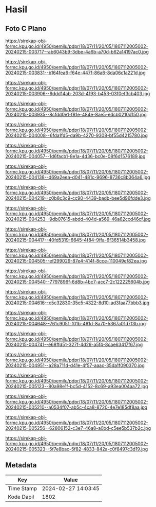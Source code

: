 # Hasil

## Foto C Plano

https://sirekap-obj-formc.kpu.go.id/4950/pemilu/pdpr/18/07/11/20/05/1807112005002-20240215-003717--ab6043b9-3dbe-4a6b-a70d-b62a14197ac0.jpg

https://sirekap-obj-formc.kpu.go.id/4950/pemilu/pdpr/18/07/11/20/05/1807112005002-20240215-003831--b164fea6-f64e-447f-86a6-8da06c1a221d.jpg

https://sirekap-obj-formc.kpu.go.id/4950/pemilu/pdpr/18/07/11/20/05/1807112005002-20240215-003906--9ddd14ab-203d-4193-b453-03f0ef3cb403.jpg

https://sirekap-obj-formc.kpu.go.id/4950/pemilu/pdpr/18/07/11/20/05/1807112005002-20240215-003935--8cfdd0e1-f81e-484e-8ae5-edcb0210d150.jpg

https://sirekap-obj-formc.kpu.go.id/4950/pemilu/pdpr/18/07/11/20/05/1807112005002-20240215-004008--6fda1fd5-da9b-4270-9308-bf55d4215780.jpg

https://sirekap-obj-formc.kpu.go.id/4950/pemilu/pdpr/18/07/11/20/05/1807112005002-20240215-004057--1d6facb1-8e1a-4d36-bc0e-08f6d1576189.jpg

https://sirekap-obj-formc.kpu.go.id/4950/pemilu/pdpr/18/07/11/20/05/1807112005002-20240215-004138--d69a2eea-d041-481c-9696-8736c8b364a6.jpg

https://sirekap-obj-formc.kpu.go.id/4950/pemilu/pdpr/18/07/11/20/05/1807112005002-20240215-004219--c0b8c3c9-cc90-4439-badb-bee5d96fdde3.jpg

https://sirekap-obj-formc.kpu.go.id/4950/pemilu/pdpr/18/07/11/20/05/1807112005002-20240215-004253--9db07615-abdd-404d-a569-46a62ccd46cf.jpg

https://sirekap-obj-formc.kpu.go.id/4950/pemilu/pdpr/18/07/11/20/05/1807112005002-20240215-004417--40fd5319-6645-4f84-9ffa-6f36514b3458.jpg

https://sirekap-obj-formc.kpu.go.id/4950/pemilu/pdpr/18/07/11/20/05/1807112005002-20240215-004505--ef299029-87e4-414f-8cce-110049ef82ea.jpg

https://sirekap-obj-formc.kpu.go.id/4950/pemilu/pdpr/18/07/11/20/05/1807112005002-20240215-004540--7797896f-6d8b-4bc7-acc7-2c122225604b.jpg

https://sirekap-obj-formc.kpu.go.id/4950/pemilu/pdpr/18/07/11/20/05/1807112005002-20240215-004616--c5c32830-35e5-4322-8d10-ad3faa77bbb3.jpg

https://sirekap-obj-formc.kpu.go.id/4950/pemilu/pdpr/18/07/11/20/05/1807112005002-20240215-004648--761c9051-f01b-461d-8a70-5367a01d7f3b.jpg

https://sirekap-obj-formc.kpu.go.id/4950/pemilu/pdpr/18/07/11/20/05/1807112005002-20240215-004741--e68ffd51-327f-4d29-a5f4-8cae63417f67.jpg

https://sirekap-obj-formc.kpu.go.id/4950/pemilu/pdpr/18/07/11/20/05/1807112005002-20240215-004951--a28a711d-d41e-4f57-aaac-35da1f090370.jpg

https://sirekap-obj-formc.kpu.go.id/4950/pemilu/pdpr/18/07/11/20/05/1807112005002-20240215-005123--80a98e1f-bc5d-4152-8c69-a93ea004aa72.jpg

https://sirekap-obj-formc.kpu.go.id/4950/pemilu/pdpr/18/07/11/20/05/1807112005002-20240215-005210--a0534f07-ab5c-4ca8-8720-4e7e185df8aa.jpg

https://sirekap-obj-formc.kpu.go.id/4950/pemilu/pdpr/18/07/11/20/05/1807112005002-20240215-005256--62806152-c3e7-46a8-a0bd-c5ee5b537b2c.jpg

https://sirekap-obj-formc.kpu.go.id/4950/pemilu/pdpr/18/07/11/20/05/1807112005002-20240215-005323--5f7e8bac-5f82-4833-842a-c0f8497c3d19.jpg


## Metadata

| Key        | Value               |
| ---------- | ------------------- |
| Time Stamp | 2024-02-27 14:03:45 |
| Kode Dapil | 1802                |




